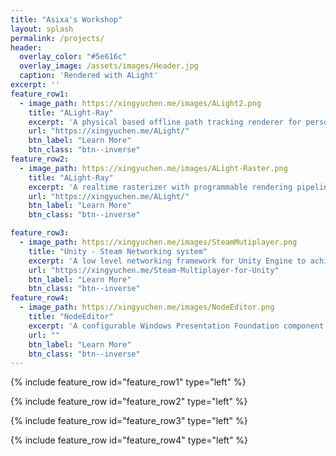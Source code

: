 ```yaml
---
title: "Asixa's Workshop"
layout: splash
permalink: /projects/
header:
  overlay_color: "#5e616c"
  overlay_image: /assets/images/Header.jpg
  caption: 'Rendered with ALight'
excerpt: ''
feature_row1:
  - image_path: https://xingyuchen.me/images/ALight2.png
    title: "ALight-Ray"
    excerpt: 'A physical based offline path tracking renderer for personal research purpose.'
    url: "https://xingyuchen.me/ALight/"
    btn_label: "Learn More"
    btn_class: "btn--inverse"
feature_row2:
  - image_path: https://xingyuchen.me/images/ALight-Raster.png
    title: "ALight-Ray"
    excerpt: 'A realtime rasterizer with programmable rendering pipeline for personal research purpose.'
    url: "https://xingyuchen.me/ALight/"
    btn_label: "Learn More"
    btn_class: "btn--inverse"

feature_row3:
  - image_path: https://xingyuchen.me/images/SteamMutiplayer.png
    title: "Unity - Steam Networking system"
    excerpt: 'A low level networking framework for Unity Engine to achieve multiplayer through Steam P2P network services.'
    url: "https://xingyuchen.me/Steam-Multiplayer-for-Unity"
    btn_label: "Learn More"
    btn_class: "btn--inverse"
feature_row4:
  - image_path: https://xingyuchen.me/images/NodeEditor.png
    title: "NodeEditor"
    excerpt: 'A configurable Windows Presentation Foundation component for node editing.'
    url: ""
    btn_label: "Learn More"
    btn_class: "btn--inverse"
---
```


{% include feature_row id="feature_row1" type="left" %}

{% include feature_row id="feature_row2" type="left" %}

{% include feature_row id="feature_row3" type="left" %}

{% include feature_row id="feature_row4" type="left" %}
